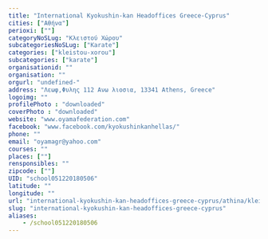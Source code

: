 ```yaml
---
title: "International Kyokushin-kan Headoffices Greece-Cyprus"
cities: ["Αθήνα"]
perioxi: [""]
categoryNoSLug: "Κλειστού Χώρου"
subcategoriesNoSLug: ["Karate"]
categories: ["kleistou-xorou"]
subcategories: ["karate"]
organisationid: ""
organisation: ""
orgurl: "undefined-"
address: "Λεωφ,Φυλης 112 Ανω λιοσια, 13341 Athens, Greece"
logoimg: ""
profilePhoto : "downloaded"
coverPhoto : "downloaded"
website: "www.oyamafederation.com"
facebook: "www.facebook.com/kyokushinkanhellas/"
phone: ""
email: "oyamagr@yahoo.com"
courses: ""
places: [""]
rensponsibles: ""
zipcode: [""]
UID: "school051220180506"
latitude: ""
longitude: ""
url: "international-kyokushin-kan-headoffices-greece-cyprus/athina/kleistou-xorou/karate"
slug: "international-kyokushin-kan-headoffices-greece-cyprus"
aliases:
    - /school051220180506
---
```






